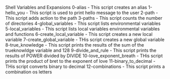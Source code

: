 Shell  Variables and Expansions
0-alias - This script creates an alias 
1-hello_you - This script is used to print hello message to the user
2-path -  This script adds action to the path
3-paths - This script counts the number of directories
4-global_variables  - This script lists environmental variables 
5-local_variables - This script lists local variables environmental variables and functions
6-create_local_variable - This script creates a new local variable
7-create_global_variable - THis script creates a new global variable 
8-true_knowledge - This script prints the results of the sum of the trueknowldge variable and 128
9-divide_and_rule - This script prints the results of POWER divided by DIVIDE
10-love_exponent_breath - THis script prints the product of bret to the exponent of love
11-binary_to_decimal - THis script converts binary to decimal 
12-combinations -  This script prints a combination os letters 
